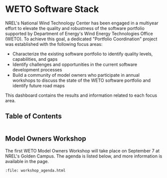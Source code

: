 # WETO Software Stack

NREL's National Wind Technology Center has been engaged in a multiyear effort to elevate the
quality and robustness of the software portfolio supported by Department of Energy's Wind Energy
Technologies Office (WETO). To achieve this goal, a dedicated "Portfolio Coordination" project
was established with the following focus areas:

- Characterize the existing software portfolio to identify quality levels, capabilities, and gaps
- Identify challenges and opportunities in the current software development processes
- Build a community of model owners who participate in annual workshops to discuss the state of
  the WETO software portfolio and identify future road maps

This dashboard contains the results and information related to each focus area.

## Table of Contents
```{tableofcontents}
```

## Model Owners Workshop

The first WETO Model Owners Workshop will take place on September 7 at NREL's Golden Campus.
The agenda is listed below, and more information is available in the [](workshop) page.

```{raw} html
:file: workshop_agenda.html
```
